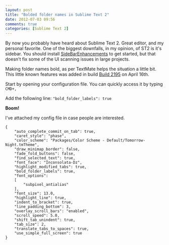 ```yaml
---
layout: post
title: "Bolded folder names in Sublime Text 2"
date: 2012-07-03 09:56
comments: true
categories: [Sublime Text 2]
---
```


By now you probably have heard about Sublime Text 2. Great editor, and my personal favorite. One of the biggest downfalls, in my opinion, of ST2 is it's sidebar. You should install [SideBarEnhancements][1] to get started, but that doesn't fix some of the UI scanning issues in large projects. 

Making folder names bold, as per TextMate helps the situation a little bit. This little known features was added in build [Build 2195][2] on April 16th.

Start by opening your configuration file. You can quickly access it by typing `CMD+,`

Add the following line:
`"bold_folder_labels": true`

**Boom!**

I've attached my config file in case people are interested.

```
{
	"auto_complete_commit_on_tab": true,
	"caret_style": "phase",
	"color_scheme": "Packages/Color Scheme - Default/Tomorrow-Night.tmTheme",
	"draw_minimap_border": false,
	"fade_fold_buttons": false,
	"find_selected_text": true,
	"font_face": "Inconsolata-Dz",
	"highlight_modified_tabs": true,
	"bold_folder_labels": true,
	"font_options":
	[
		"subpixel_antialias"
	],
	"font_size": 13.0,
	"highlight_line": true,
	"indent_to_bracket": true,
	"line_padding_bottom": 3,
	"overlay_scroll_bars": "enabled",
	"scroll_speed": 5.0,
	"shift_tab_unindent": true,
	"tab_size": 2,
	"translate_tabs_to_spaces": true,
	"use_simple_full_screen": true
}
```

[1]: https://github.com/titoBouzout/SideBarEnhancements/
[2]: http://www.sublimetext.com/dev